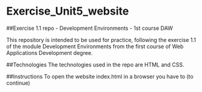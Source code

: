 # Exercise_Unit5_website
##Exercise 1.1 repo - Development Environments - 1st course DAW

This repository is intended to be used for practice, following the exercise 1.1 of the module Development Environments from the first course of Web Applications Development degree.

##Technologies
The technologies used in the repo are HTML and CSS.

##Instructions
To open the website index.html in a browser you have to (to continue)
